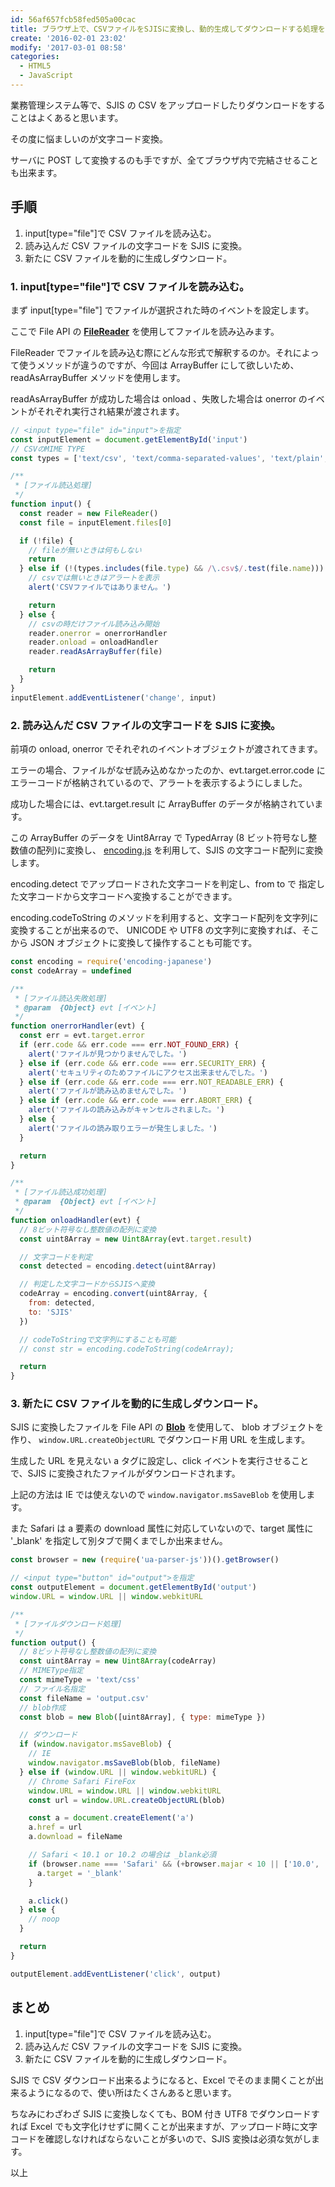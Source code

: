 ```yaml
---
id: 56af657fcb58fed505a00cac
title: ブラウザ上で、CSVファイルをSJISに変換し、動的生成してダウンロードする処理を書いてみる。
create: '2016-02-01 23:02'
modify: '2017-03-01 08:58'
categories:
  - HTML5
  - JavaScript
---
```


業務管理システム等で、SJIS の CSV をアップロードしたりダウンロードをすることはよくあると思います。

その度に悩ましいのが文字コード変換。

サーバに POST して変換するのも手ですが、全てブラウザ内で完結させることも出来ます。

<!-- more -->

## 手順

1. input[type="file"]で CSV ファイルを読み込む。
2. 読み込んだ CSV ファイルの文字コードを SJIS に変換。
3. 新たに CSV ファイルを動的に生成しダウンロード。

### 1. input[type="file"]で CSV ファイルを読み込む。

まず input[type="file"] でファイルが選択された時のイベントを設定します。

ここで File API の [**FileReader**](https://developer.mozilla.org/ja/docs/Web/API/FileReader) を使用してファイルを読み込みます。

FileReader でファイルを読み込む際にどんな形式で解釈するのか。それによって使うメソッドが違うのですが、今回は ArrayBuffer にして欲しいため、 readAsArrayBuffer メソッドを使用します。

readAsArrayBuffer が成功した場合は onload 、失敗した場合は onerror のイベントがそれぞれ実行され結果が渡されます。

```js
// <input type="file" id="input">を指定
const inputElement = document.getElementById('input')
// CSVのMIME TYPE
const types = ['text/csv', 'text/comma-separated-values', 'text/plain', 'application/csv', 'application/excel', 'application/vnd.ms-excel', 'application/vnd.msexcel', 'text/anytext']

/**
 * [ファイル読込処理]
 */
function input() {
  const reader = new FileReader()
  const file = inputElement.files[0]

  if (!file) {
    // fileが無いときは何もしない
    return
  } else if (!(types.includes(file.type) && /\.csv$/.test(file.name))) {
    // csvでは無いときはアラートを表示
    alert('CSVファイルではありません。')

    return
  } else {
    // csvの時だけファイル読み込み開始
    reader.onerror = onerrorHandler
    reader.onload = onloadHandler
    reader.readAsArrayBuffer(file)

    return
  }
}
inputElement.addEventListener('change', input)
```

### 2. 読み込んだ CSV ファイルの文字コードを SJIS に変換。

前項の onload, onerror でそれぞれのイベントオブジェクトが渡されてきます。

エラーの場合、ファイルがなぜ読み込めなかったのか、evt.target.error.code にエラーコードが格納されているので、アラートを表示するようにしました。

成功した場合には、evt.target.result に ArrayBuffer のデータが格納されています。

この ArrayBuffer のデータを Uint8Array で TypedArray (8 ビット符号なし整数値の配列)に変換し、 [encoding.js](https://github.com/polygonplanet/encoding.js) を利用して、SJIS の文字コード配列に変換します。

encoding.detect でアップロードされた文字コードを判定し、from to で 指定した文字コードから文字コードへ変換することができます。

encoding.codeToString のメソッドを利用すると、文字コード配列を文字列に変換することが出来るので、 UNICODE や UTF8 の文字列に変換すれば、そこから JSON オブジェクトに変換して操作することも可能です。

```js
const encoding = require('encoding-japanese')
const codeArray = undefined

/**
 * [ファイル読込失敗処理]
 * @param  {Object} evt [イベント]
 */
function onerrorHandler(evt) {
  const err = evt.target.error
  if (err.code && err.code === err.NOT_FOUND_ERR) {
    alert('ファイルが見つかりませんでした。')
  } else if (err.code && err.code === err.SECURITY_ERR) {
    alert('セキュリティのためファイルにアクセス出来ませんでした。')
  } else if (err.code && err.code === err.NOT_READABLE_ERR) {
    alert('ファイルが読み込めませんでした。')
  } else if (err.code && err.code === err.ABORT_ERR) {
    alert('ファイルの読み込みがキャンセルされました。')
  } else {
    alert('ファイルの読み取りエラーが発生しました。')
  }

  return
}

/**
 * [ファイル読込成功処理]
 * @param  {Object} evt [イベント]
 */
function onloadHandler(evt) {
  // 8ビット符号なし整数値の配列に変換
  const uint8Array = new Uint8Array(evt.target.result)

  // 文字コードを判定
  const detected = encoding.detect(uint8Array)

  // 判定した文字コードからSJISへ変換
  codeArray = encoding.convert(uint8Array, {
    from: detected,
    to: 'SJIS'
  })

  // codeToStringで文字列にすることも可能
  // const str = encoding.codeToString(codeArray);

  return
}
```

### 3. 新たに CSV ファイルを動的に生成しダウンロード。

SJIS に変換したファイルを File API の [**Blob**](https://developer.mozilla.org/ja/docs/Web/API/Blob) を使用して、 blob オブジェクトを作り、 `window.URL.createObjectURL` でダウンロード用 URL を生成します。

生成した URL を見えない a タグに設定し、click イベントを実行させることで、SJIS に変換されたファイルがダウンロードされます。

上記の方法は IE では使えないので `window.navigator.msSaveBlob` を使用します。

また Safari は a 要素の download 属性に対応していないので、target 属性に '\_blank' を指定して別タブで開くまでしか出来ません。

```js
const browser = new (require('ua-parser-js'))().getBrowser()

// <input type="button" id="output">を指定
const outputElement = document.getElementById('output')
window.URL = window.URL || window.webkitURL

/**
 * [ファイルダウンロード処理]
 */
function output() {
  // 8ビット符号なし整数値の配列に変換
  const uint8Array = new Uint8Array(codeArray)
  // MIMEType指定
  const mimeType = 'text/css'
  // ファイル名指定
  const fileName = 'output.csv'
  // blob作成
  const blob = new Blob([uint8Array], { type: mimeType })

  // ダウンロード
  if (window.navigator.msSaveBlob) {
    // IE
    window.navigator.msSaveBlob(blob, fileName)
  } else if (window.URL || window.webkitURL) {
    // Chrome Safari FireFox
    window.URL = window.URL || window.webkitURL
    const url = window.URL.createObjectURL(blob)

    const a = document.createElement('a')
    a.href = url
    a.download = fileName

    // Safari < 10.1 or 10.2 の場合は _blank必須
    if (browser.name === 'Safari' && (+browser.majar < 10 || ['10.0', '10.0.1', '10.0.2'].includes(browser.version))) {
      a.target = '_blank'
    }

    a.click()
  } else {
    // noop
  }

  return
}

outputElement.addEventListener('click', output)
```

## まとめ

1. input[type="file"]で CSV ファイルを読み込む。
2. 読み込んだ CSV ファイルの文字コードを SJIS に変換。
3. 新たに CSV ファイルを動的に生成しダウンロード。

SJIS で CSV ダウンロード出来るようになると、Excel でそのまま開くことが出来るようになるので、使い所はたくさんあると思います。

ちなみにわざわざ SJIS に変換しなくても、BOM 付き UTF8 でダウンロードすれば Excel でも文字化けせずに開くことが出来ますが、アップロード時に文字コードを確認しなければならないことが多いので、SJIS 変換は必須な気がします。

以上
